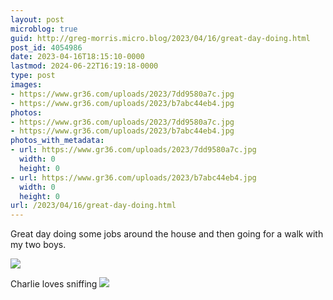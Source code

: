 ```yaml
---
layout: post
microblog: true
guid: http://greg-morris.micro.blog/2023/04/16/great-day-doing.html
post_id: 4054986
date: 2023-04-16T18:15:10-0000
lastmod: 2024-06-22T16:19:18-0000
type: post
images:
- https://www.gr36.com/uploads/2023/7dd9580a7c.jpg
- https://www.gr36.com/uploads/2023/b7abc44eb4.jpg
photos:
- https://www.gr36.com/uploads/2023/7dd9580a7c.jpg
- https://www.gr36.com/uploads/2023/b7abc44eb4.jpg
photos_with_metadata:
- url: https://www.gr36.com/uploads/2023/7dd9580a7c.jpg
  width: 0
  height: 0
- url: https://www.gr36.com/uploads/2023/b7abc44eb4.jpg
  width: 0
  height: 0
url: /2023/04/16/great-day-doing.html
---
```

Great day doing some jobs around the house and then going for a walk with my two boys.

![](https://www.gr36.com/uploads/2023/7dd9580a7c.jpg)

Charlie loves sniffing
![](https://www.gr36.com/uploads/2023/b7abc44eb4.jpg)
